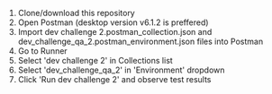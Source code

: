 1) Clone/download this repository
2) Open Postman (desktop version v6.1.2 is preffered)
3) Import dev challenge 2.postman_collection.json and dev_challenge_qa_2.postman_environment.json files into Postman
4) Go to Runner
5) Select 'dev challenge 2' in Collections list
6) Select 'dev_challenge_qa_2' in 'Environment' dropdown
7) Click 'Run dev challenge 2' and observe test results
